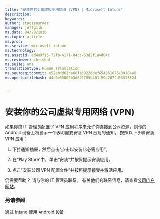 ```yaml
---
title: "安装你的公司虚拟专用网络 (VPN) | Microsoft Intune"
description: 
keywords: 
author: staciebarker
manager: jeffgilb
ms.date: 04/28/2016
ms.topic: article
ms.prod: 
ms.service: microsoft-intune
ms.technology: 
ms.assetid: ed4a9f15-72fb-4171-84cb-63d2f1a6d04c
ms.reviewer: chrisbal
ms.suite: ems
translationtype: Human Translation
ms.sourcegitcommit: e52ebdd62ca68f1d9226def654961075400184a8
ms.openlocfilehash: d4c0e05002b3d6f2785b401159c2872d93313524


---
```



# 安装你的公司虚拟专用网络 (VPN)

如果你的 IT 管理员配置了 VPN 应用程序来允许你连接到公司资源，则你的 Android 设备上将显示一个表明需要安装 VPN 应用的通知。 按照以下步骤安装 VPN 应用：

1.  下拉通知抽屉，然后点击“点击以安装此必需应用”。

2.  在“Play Store”中，单击“安装”并按照提示安装应用。

3.  点击“安装公司 VPN 配置文件”并按照提示接受并激活应用。

仍需要帮助？ 请与你的 IT 管理员联系。 有关他们的联系信息，请查看[公司门户网站](http://portal.manage.microsoft.com)。

### 另请参阅
[通过 Intune 使用 Android 设备](using-your-android-device-with-intune.md)


<!--HONumber=Jun16_HO4-->


